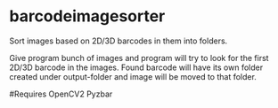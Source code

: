 # barcodeimagesorter
Sort images based on 2D/3D barcodes in them into folders.

Give program bunch of images and program will try to look for the first 2D/3D barcode in the images. Found barcode will have its own folder created under output-folder and image will be moved to that folder.

#Requires
OpenCV2
Pyzbar
